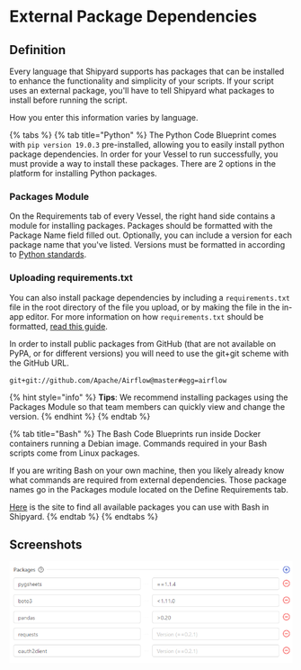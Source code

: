 # External Package Dependencies

## Definition

Every language that Shipyard supports has packages that can be installed to enhance the functionality and simplicity of your scripts. If your script uses an external package, you'll have to tell Shipyard what packages to install before running the script.

How you enter this information varies by language.

{% tabs %}
{% tab title="Python" %}
The Python Code Blueprint comes with `pip version 19.0.3` pre-installed, allowing you to easily install python package dependencies. In order for your Vessel to run successfully, you must provide a way to install these packages. There are 2 options in the platform for installing Python packages. 

### **Packages Module**

On the Requirements tab of every Vessel, the right hand side contains a module for installing packages. Packages should be formatted with the Package Name field filled out. Optionally, you can include a version for each package name that you've listed. Versions must be formatted in according to [Python standards](https://www.python.org/dev/peps/pep-0440/#version-specifiers).



### **Uploading requirements.txt**

You can also install package dependencies by including a `requirements.txt` file in the root directory of the file you upload, or by making the file in the in-app editor. For more information on how `requirements.txt` should be formatted, [read this guide](https://pip.pypa.io/en/stable/user_guide/#requirements-files).

In order to install public packages from GitHub \(that are not available on PyPA, or for different versions\) you will need to use the git+git scheme with the GitHub URL.

```text
git+git://github.com/Apache/Airflow@master#egg=airflow
```

{% hint style="info" %}
**Tips**: We recommend installing packages using the Packages Module so that team members can quickly view and change the version.
{% endhint %}
{% endtab %}

{% tab title="Bash" %}
The Bash Code Blueprints run inside Docker containers running a Debian image. Commands required in your Bash scripts come from Linux packages.

If you are writing Bash on your own machine, then you likely already know what commands are required from external dependencies. Those package names go in the Packages module located on the Define Requirements tab.

[Here](https://www.debian.org/distrib/packages) is the site to find all available packages you can use with Bash in Shipyard.
{% endtab %}
{% endtabs %}

## Screenshots

![Python Packages](../../.gitbook/assets/image%20%2867%29.png)



